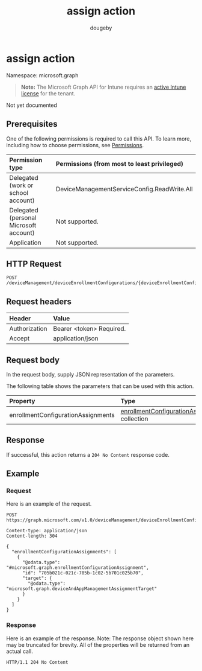 ﻿---
title: "assign action"
description: "Not yet documented"
author: "dougeby"
localization_priority: Normal
ms.prod: "intune"
doc_type: apiPageType
---

# assign action

Namespace: microsoft.graph

> **Note:** The Microsoft Graph API for Intune requires an [active Intune license](https://go.microsoft.com/fwlink/?linkid=839381) for the tenant.

Not yet documented

## Prerequisites

One of the following permissions is required to call this API. To learn more, including how to choose permissions, see [Permissions](/graph/permissions-reference).

| Permission type                        | Permissions (from most to least privileged) |
| :------------------------------------- | :------------------------------------------ |
| Delegated (work or school account)     | DeviceManagementServiceConfig.ReadWrite.All |
| Delegated (personal Microsoft account) | Not supported.                              |
| Application                            | Not supported.                              |

## HTTP Request

<!-- {
  "blockType": "ignored"
}
-->

```http
POST /deviceManagement/deviceEnrollmentConfigurations/{deviceEnrollmentConfigurationId}/assign
```

## Request headers

| Header        | Value                          |
| :------------ | :----------------------------- |
| Authorization | Bearer &lt;token&gt; Required. |
| Accept        | application/json               |

## Request body

In the request body, supply JSON representation of the parameters.

The following table shows the parameters that can be used with this action.

| Property                           | Type                                                                                                                | Description        |
| :--------------------------------- | :------------------------------------------------------------------------------------------------------------------ | :----------------- |
| enrollmentConfigurationAssignments | [enrollmentConfigurationAssignment](../resources/intune-onboarding-enrollmentconfigurationassignment.md) collection | Not yet documented |

## Response

If successful, this action returns a `204 No Content` response code.

## Example

### Request

Here is an example of the request.

```http
POST https://graph.microsoft.com/v1.0/deviceManagement/deviceEnrollmentConfigurations/{deviceEnrollmentConfigurationId}/assign

Content-type: application/json
Content-length: 304

{
  "enrollmentConfigurationAssignments": [
    {
      "@odata.type": "#microsoft.graph.enrollmentConfigurationAssignment",
      "id": "705b021c-021c-705b-1c02-5b701c025b70",
      "target": {
        "@odata.type": "microsoft.graph.deviceAndAppManagementAssignmentTarget"
      }
    }
  ]
}
```

### Response

Here is an example of the response. Note: The response object shown here may be truncated for brevity. All of the properties will be returned from an actual call.

```http
HTTP/1.1 204 No Content
```
